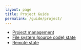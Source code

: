 ```yaml
---
layout: page
title: Project Guide
permalink: /guide/project/
---
```


- [Project management](/guide/project/management "Project Management")
- [File system (source code) state](/guide/project/file-system-state "Project File System State")
- [Remote state](/guide/project/remote-state "Remote State")
